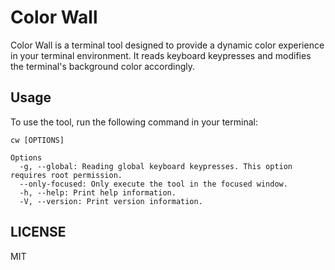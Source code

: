 # Color Wall

Color Wall is a terminal tool designed to provide a dynamic color experience in your terminal environment. It reads keyboard keypresses and modifies the terminal's background color accordingly.

## Usage

To use the tool, run the following command in your terminal:

```
cw [OPTIONS]

Options
  -g, --global: Reading global keyboard keypresses. This option requires root permission.
  --only-focused: Only execute the tool in the focused window.
  -h, --help: Print help information.
  -V, --version: Print version information.
```
## LICENSE

MIT

